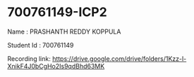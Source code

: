 # 700761149-ICP2

Name :       PRASHANTH REDDY KOPPULA

Student Id : 700761149

Recording link: https://drive.google.com/drive/folders/1Kzz-l-XnikF4J0bCgHo2Is9qdBhd63MK
